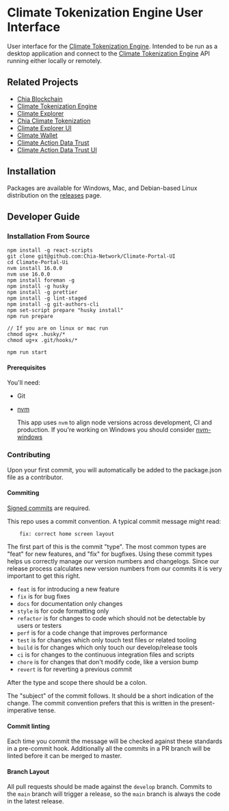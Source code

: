 # Climate Tokenization Engine User Interface

User interface for the [Climate Tokenization Engine](https://github.com/Chia-Network/Climate-Tokenization-Engine).  Intended to be run as a desktop application and connect to the [Climate Tokenization Engine](https://github.com/Chia-Network/Climate-Tokenization-Engine) API running either locally or remotely.  

## Related Projects

* [Chia Blockchain](https://github.com/Chia-Network/chia-blockchain)
* [Climate Tokenization Engine](https://github.com/Chia-Network/Climate-Tokenization-Engine)
* [Climate Explorer](https://github.com/Chia-Network/climate-token-driver)
* [Chia Climate Tokenization](https://github.com/Chia-Network/climate-token-driver)
* [Climate Explorer UI](https://github.com/Chia-Network/climate-explorer-ui)
* [Climate Wallet](https://github.com/Chia-Network/Climate-Wallet)
* [Climate Action Data Trust](https://github.com/Chia-Network/cadt)
* [Climate Action Data Trust UI](https://github.com/Chia-Network/cadt-ui)

## Installation

Packages are available for Windows, Mac, and Debian-based Linux distribution on the [releases](https://github.com/Chia-Network/Climate-Tokenization-Engine-UI/releases) page.  

## Developer Guide

### Installation From Source

```
npm install -g react-scripts
git clone git@github.com:Chia-Network/Climate-Portal-UI
cd Climate-Portal-Ui
nvm install 16.0.0
nvm use 16.0.0
npm install foreman -g
npm install -g husky
npm install -g prettier
npm install -g lint-staged
npm install -g git-authors-cli
npm set-script prepare "husky install"
npm run prepare

// If you are on linux or mac run
chmod ug+x .husky/*
chmod ug+x .git/hooks/*

npm run start
```

#### Prerequisites

You'll need:

- Git
- [nvm](https://github.com/nvm-sh/nvm)

  This app uses `nvm` to align node versions across development, CI and production. If you're working on Windows you should consider [nvm-windows](https://github.com/coreybutler/nvm-windows)

### Contributing

Upon your first commit, you will automatically be added to the package.json file as a contributor.

#### Commiting

[Signed commits](https://docs.github.com/en/authentication/managing-commit-signature-verification/signing-commits) are required. 

This repo uses a commit convention. A typical commit message might read:

```
    fix: correct home screen layout
```

The first part of this is the commit "type". The most common types are "feat" for new features, and "fix" for bugfixes. Using these commit types helps us correctly manage our version numbers and changelogs. Since our release process calculates new version numbers from our commits it is very important to get this right.

- `feat` is for introducing a new feature
- `fix` is for bug fixes
- `docs` for documentation only changes
- `style` is for code formatting only
- `refactor` is for changes to code which should not be detectable by users or testers
- `perf` is for a code change that improves performance
- `test` is for changes which only touch test files or related tooling
- `build` is for changes which only touch our develop/release tools
- `ci` is for changes to the continuous integration files and scripts
- `chore` is for changes that don't modify code, like a version bump
- `revert` is for reverting a previous commit

After the type and scope there should be a colon.

The "subject" of the commit follows. It should be a short indication of the change. The commit convention prefers that this is written in the present-imperative tense.

#### Commit linting

Each time you commit the message will be checked against these standards in a pre-commit hook. Additionally all the commits in a PR branch will be linted before it can be merged to master.

#### Branch Layout

All pull requests should be made against the `develop` branch.  Commits to the `main` branch will trigger a release, so the `main` branch is always the code in the latest release.
